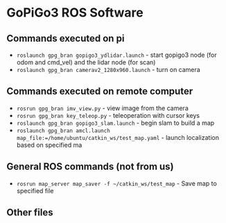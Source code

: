# GoPiGo3 ROS Software

## Commands executed on pi

* `roslaunch gpg_bran gopigo3_ydlidar.launch` - start  gopigo3 node (for odom and cmd_vel) and the lidar node (for scan)
* `roslaunch gpg_bran camerav2_1280x960.launch` - turn on camera

## Commands executed on remote computer

* `rosrun gpg_bran imv_view.py` - view image from the camera
* `rosrun gpg_bran key_teleop.py` - teleoperation with cursor keys
* `roslaunch gpg_bran gopigo3_slam.launch` - begin slam to build a map
* `roslaunch gpg_bran amcl.launch map_file:=/home/ubuntu/catkin_ws/test_map.yaml` - launch localization based on specified ma

## General ROS commands (not from us)

* `rosrun map_server map_saver -f ~/catkin_ws/test_map` - Save map to specified file

## Other files



